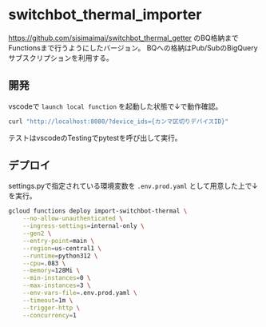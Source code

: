 # switchbot_thermal_importer
https://github.com/sisimaimai/switchbot_thermal_getter のBQ格納までFunctionsまで行うようにしたバージョン。
BQへの格納はPub/SubのBigQueryサブスクリプションを利用する。

## 開発

vscodeで `launch local function` を起動した状態で↓で動作確認。
```bash
curl "http://localhost:8080/?device_ids={カンマ区切りデバイスID}"
```

テストはvscodeのTestingでpytestを呼び出して実行。

## デプロイ
settings.pyで指定されている環境変数を `.env.prod.yaml` として用意した上で↓を実行。

```bash
gcloud functions deploy import-switchbot-thermal \
    --no-allow-unauthenticated \
    --ingress-settings=internal-only \
    --gen2 \
    --entry-point=main \
    --region=us-central1 \
    --runtime=python312 \
    --cpu=.083 \
    --memory=128Mi \
    --min-instances=0 \
    --max-instances=3 \
    --env-vars-file=.env.prod.yaml \
    --timeout=1m \
    --trigger-http \
    --concurrency=1
```
